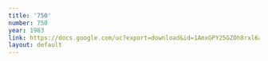 ```yaml
---
title: '750'
number: 750
year: 1983
link: https://docs.google.com/uc?export=download&id=1AmxGPY25GZOh8rxl6a-fl1KxHOGoA6P2
layout: default
---
```



